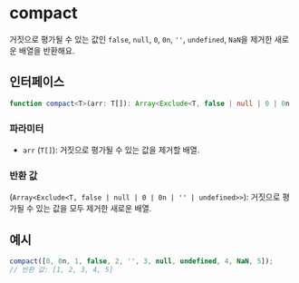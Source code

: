 # compact

거짓으로 평가될 수 있는 값인 `false`, `null`, `0`, `0n`, `''`, `undefined`, `NaN`을 제거한 새로운 배열을 반환해요.

## 인터페이스

```typescript
function compact<T>(arr: T[]): Array<Exclude<T, false | null | 0 | 0n | '' | undefined>>;
```

### 파라미터

- `arr` (`T[]`): 거짓으로 평가될 수 있는 값을 제거할 배열.

### 반환 값

(`Array<Exclude<T, false | null | 0 | 0n | '' | undefined>>`): 거짓으로 평가될 수 있는 값을 모두 제거한 새로운 배열.

## 예시

```typescript
compact([0, 0n, 1, false, 2, '', 3, null, undefined, 4, NaN, 5]);
// 반환 값: [1, 2, 3, 4, 5]
```
